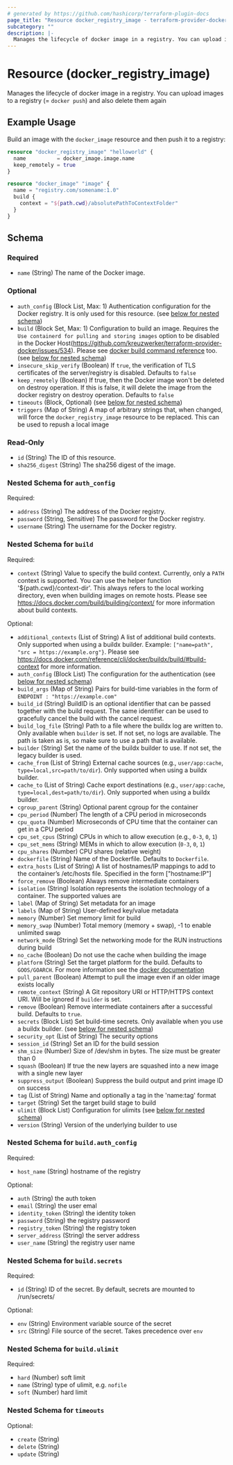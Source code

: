 ```yaml
---
# generated by https://github.com/hashicorp/terraform-plugin-docs
page_title: "Resource docker_registry_image - terraform-provider-docker"
subcategory: ""
description: |-
  Manages the lifecycle of docker image in a registry. You can upload images to a registry (= docker push) and also delete them again
---
```

<!-- Bug: Type and Name are switched -->
# Resource (docker_registry_image)

Manages the lifecycle of docker image in a registry. You can upload images to a registry (= `docker push`) and also delete them again

## Example Usage

Build an image with the `docker_image` resource and then push it to a registry:

```terraform
resource "docker_registry_image" "helloworld" {
  name          = docker_image.image.name
  keep_remotely = true
}

resource "docker_image" "image" {
  name = "registry.com/somename:1.0"
  build {
    context = "${path.cwd}/absolutePathToContextFolder"
  }
}
```

<!-- schema generated by tfplugindocs -->
## Schema

### Required

- `name` (String) The name of the Docker image.

### Optional

- `auth_config` (Block List, Max: 1) Authentication configuration for the Docker registry. It is only used for this resource. (see [below for nested schema](#nestedblock--auth_config))
- `build` (Block Set, Max: 1) Configuration to build an image. Requires the `Use containerd for pulling and storing images` option to be disabled in the Docker Host(https://github.com/kreuzwerker/terraform-provider-docker/issues/534). Please see [docker build command reference](https://docs.docker.com/engine/reference/commandline/build/#options) too. (see [below for nested schema](#nestedblock--build))
- `insecure_skip_verify` (Boolean) If `true`, the verification of TLS certificates of the server/registry is disabled. Defaults to `false`
- `keep_remotely` (Boolean) If true, then the Docker image won't be deleted on destroy operation. If this is false, it will delete the image from the docker registry on destroy operation. Defaults to `false`
- `timeouts` (Block, Optional) (see [below for nested schema](#nestedblock--timeouts))
- `triggers` (Map of String) A map of arbitrary strings that, when changed, will force the `docker_registry_image` resource to be replaced. This can be used to repush a local image

### Read-Only

- `id` (String) The ID of this resource.
- `sha256_digest` (String) The sha256 digest of the image.

<a id="nestedblock--auth_config"></a>
### Nested Schema for `auth_config`

Required:

- `address` (String) The address of the Docker registry.
- `password` (String, Sensitive) The password for the Docker registry.
- `username` (String) The username for the Docker registry.


<a id="nestedblock--build"></a>
### Nested Schema for `build`

Required:

- `context` (String) Value to specify the build context. Currently, only a `PATH` context is supported. You can use the helper function '${path.cwd}/context-dir'. This always refers to the local working directory, even when building images on remote hosts. Please see https://docs.docker.com/build/building/context/ for more information about build contexts.

Optional:

- `additional_contexts` (List of String) A list of additional build contexts. Only supported when using a buildx builder. Example: `["name=path", "src = https://example.org"}`. Please see https://docs.docker.com/reference/cli/docker/buildx/build/#build-context for more information.
- `auth_config` (Block List) The configuration for the authentication (see [below for nested schema](#nestedblock--build--auth_config))
- `build_args` (Map of String) Pairs for build-time variables in the form of `ENDPOINT : "https://example.com"`
- `build_id` (String) BuildID is an optional identifier that can be passed together with the build request. The same identifier can be used to gracefully cancel the build with the cancel request.
- `build_log_file` (String) Path to a file where the buildx log are written to. Only available when `builder` is set. If not set, no logs are available. The path is taken as is, so make sure to use a path that is available.
- `builder` (String) Set the name of the buildx builder to use. If not set, the legacy builder is used.
- `cache_from` (List of String) External cache sources (e.g., `user/app:cache`, `type=local,src=path/to/dir`). Only supported when using a buildx builder.
- `cache_to` (List of String) Cache export destinations (e.g., `user/app:cache`, `type=local,dest=path/to/dir`). Only supported when using a buildx builder.
- `cgroup_parent` (String) Optional parent cgroup for the container
- `cpu_period` (Number) The length of a CPU period in microseconds
- `cpu_quota` (Number) Microseconds of CPU time that the container can get in a CPU period
- `cpu_set_cpus` (String) CPUs in which to allow execution (e.g., `0-3`, `0`, `1`)
- `cpu_set_mems` (String) MEMs in which to allow execution (`0-3`, `0`, `1`)
- `cpu_shares` (Number) CPU shares (relative weight)
- `dockerfile` (String) Name of the Dockerfile. Defaults to `Dockerfile`.
- `extra_hosts` (List of String) A list of hostnames/IP mappings to add to the container’s /etc/hosts file. Specified in the form ["hostname:IP"]
- `force_remove` (Boolean) Always remove intermediate containers
- `isolation` (String) Isolation represents the isolation technology of a container. The supported values are
- `label` (Map of String) Set metadata for an image
- `labels` (Map of String) User-defined key/value metadata
- `memory` (Number) Set memory limit for build
- `memory_swap` (Number) Total memory (memory + swap), -1 to enable unlimited swap
- `network_mode` (String) Set the networking mode for the RUN instructions during build
- `no_cache` (Boolean) Do not use the cache when building the image
- `platform` (String) Set the target platform for the build. Defaults to `GOOS/GOARCH`. For more information see the [docker documentation](https://github.com/docker/buildx/blob/master/docs/reference/buildx.md#-set-the-target-platforms-for-the-build---platform)
- `pull_parent` (Boolean) Attempt to pull the image even if an older image exists locally
- `remote_context` (String) A Git repository URI or HTTP/HTTPS context URI. Will be ignored if `builder` is set.
- `remove` (Boolean) Remove intermediate containers after a successful build. Defaults to `true`.
- `secrets` (Block List) Set build-time secrets. Only available when you use a buildx builder. (see [below for nested schema](#nestedblock--build--secrets))
- `security_opt` (List of String) The security options
- `session_id` (String) Set an ID for the build session
- `shm_size` (Number) Size of /dev/shm in bytes. The size must be greater than 0
- `squash` (Boolean) If true the new layers are squashed into a new image with a single new layer
- `suppress_output` (Boolean) Suppress the build output and print image ID on success
- `tag` (List of String) Name and optionally a tag in the 'name:tag' format
- `target` (String) Set the target build stage to build
- `ulimit` (Block List) Configuration for ulimits (see [below for nested schema](#nestedblock--build--ulimit))
- `version` (String) Version of the underlying builder to use

<a id="nestedblock--build--auth_config"></a>
### Nested Schema for `build.auth_config`

Required:

- `host_name` (String) hostname of the registry

Optional:

- `auth` (String) the auth token
- `email` (String) the user emal
- `identity_token` (String) the identity token
- `password` (String) the registry password
- `registry_token` (String) the registry token
- `server_address` (String) the server address
- `user_name` (String) the registry user name


<a id="nestedblock--build--secrets"></a>
### Nested Schema for `build.secrets`

Required:

- `id` (String) ID of the secret. By default, secrets are mounted to /run/secrets/<id>

Optional:

- `env` (String) Environment variable source of the secret
- `src` (String) File source of the secret. Takes precedence over `env`


<a id="nestedblock--build--ulimit"></a>
### Nested Schema for `build.ulimit`

Required:

- `hard` (Number) soft limit
- `name` (String) type of ulimit, e.g. `nofile`
- `soft` (Number) hard limit



<a id="nestedblock--timeouts"></a>
### Nested Schema for `timeouts`

Optional:

- `create` (String)
- `delete` (String)
- `update` (String)